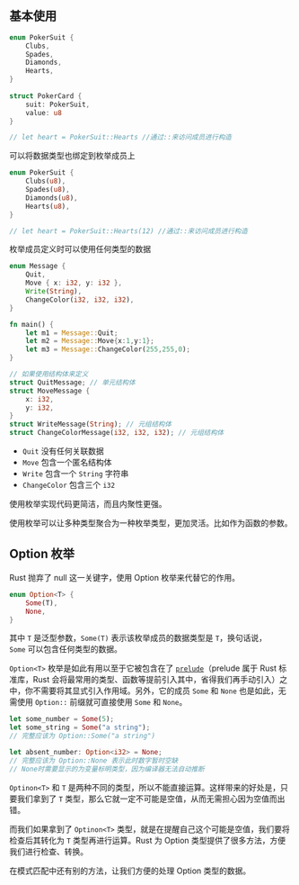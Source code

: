 ## 基本使用

```rust
enum PokerSuit {
    Clubs,
    Spades,
    Diamonds,
    Hearts,
}
  
struct PokerCard {
    suit: PokerSuit,
    value: u8
}

// let heart = PokerSuit::Hearts //通过::来访问成员进行构造
```

可以将数据类型也绑定到枚举成员上

```rust
enum PokerSuit {
    Clubs(u8),
    Spades(u8),
    Diamonds(u8),
    Hearts(u8),
}

// let heart = PokerSuit::Hearts(12) //通过::来访问成员进行构造
```

枚举成员定义时可以使用任何类型的数据

```rust
enum Message {
    Quit,
    Move { x: i32, y: i32 },
    Write(String),
    ChangeColor(i32, i32, i32),
}

fn main() {
    let m1 = Message::Quit;
    let m2 = Message::Move{x:1,y:1};
    let m3 = Message::ChangeColor(255,255,0);
}

// 如果使用结构体来定义
struct QuitMessage; // 单元结构体
struct MoveMessage {
    x: i32,
    y: i32,
}
struct WriteMessage(String); // 元组结构体
struct ChangeColorMessage(i32, i32, i32); // 元组结构体

```

- `Quit` 没有任何关联数据
- `Move` 包含一个匿名结构体
- `Write` 包含一个 `String` 字符串
- `ChangeColor` 包含三个 `i32`

使用枚举实现代码更简洁，而且内聚性更强。

使用枚举可以让多种类型聚合为一种枚举类型，更加灵活。比如作为函数的参数。

## Option 枚举

Rust 抛弃了 null 这一关键字，使用 Option 枚举来代替它的作用。

```rust
enum Option<T> {
    Some(T),
    None,
}
```

其中 `T` 是泛型参数，`Some(T)` 表示该枚举成员的数据类型是 `T`，换句话说，`Some` 可以包含任何类型的数据。

`Option<T>` 枚举是如此有用以至于它被包含在了 [`prelude`](https://course.rs/appendix/prelude.html)（prelude 属于 Rust 标准库，Rust 会将最常用的类型、函数等提前引入其中，省得我们再手动引入）之中，你不需要将其显式引入作用域。另外，它的成员 `Some` 和 `None` 也是如此，无需使用 `Option::` 前缀就可直接使用 `Some` 和 `None`。

```rust
let some_number = Some(5);
let some_string = Some("a string");
// 完整应该为 Option::Some("a string")

let absent_number: Option<i32> = None;
// 完整应该为 Option::None 表示此时数字暂时空缺
// None时需要显示的为变量标明类型，因为编译器无法自动推断
```

`Optinon<T>` 和 `T` 是两种不同的类型，所以不能直接运算。这样带来的好处是，只要我们拿到了 `T` 类型，那么它就一定不可能是空值，从而无需担心因为空值而出错。

而我们如果拿到了 `Optinon<T>` 类型，就是在提醒自己这个可能是空值，我们要将检查后其转化为 `T` 类型再进行运算。Rust 为 Option 类型提供了很多方法，方便我们进行检查、转换。

在模式匹配中还有别的方法，让我们方便的处理 Option 类型的数据。

